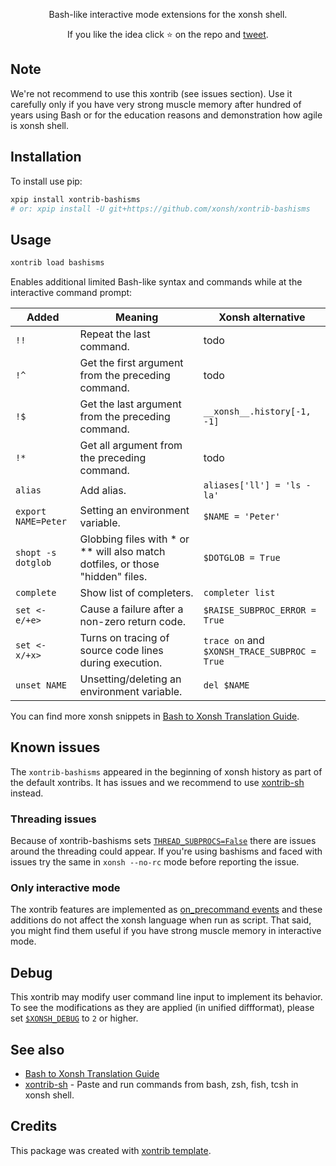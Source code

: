 <p align="center">
Bash-like interactive mode extensions for the xonsh shell.
</p>

<p align="center">
If you like the idea click ⭐ on the repo and <a href="https://twitter.com/intent/tweet?text=Nice%20xontrib%20for%20the%20xonsh%20shell!&url=https://github.com/xonsh/xontrib-bashisms" target="_blank">tweet</a>.
</p>

## Note

We're not recommend to use this xontrib (see issues section). Use it carefully only if you have very strong muscle memory after hundred of years using Bash or for the education reasons and demonstration how agile is xonsh shell.

## Installation

To install use pip:

```bash
xpip install xontrib-bashisms
# or: xpip install -U git+https://github.com/xonsh/xontrib-bashisms
```

## Usage
```bash
xontrib load bashisms
```

Enables additional limited Bash-like syntax and commands while at the interactive command prompt:

| Added  | Meaning  | Xonsh alternative  |
|---|---|---|
| `!!`  | Repeat the last command.  | todo  |
| `!^`  | Get the first argument from the preceding command.  | todo  |
| `!$`  | Get the last argument from the preceding command.  | `__xonsh__.history[-1, -1]`  |
| `!*`  | Get all argument from the preceding command.  | todo  |
| `alias`  | Add alias.  | `aliases['ll'] = 'ls -la'`  |
| `export NAME=Peter`  | Setting an environment variable.  |  `$NAME = 'Peter'` |
| `shopt -s dotglob`  | Globbing files with * or ** will also match dotfiles, or those "hidden" files.  | `$DOTGLOB = True`  |
| `complete`  | Show list of completers.  | `completer list`  |
| `set <-e/+e>`  |  Cause a failure after a non-zero return code.  | `$RAISE_SUBPROC_ERROR = True`  |
| `set <-x/+x>` | Turns on tracing of source code lines during execution. | `trace on` and `$XONSH_TRACE_SUBPROC = True` |
| `unset NAME`  | Unsetting/deleting an environment variable.  | `del $NAME`  |

You can find more xonsh snippets in [Bash to Xonsh Translation Guide](https://xon.sh/bash_to_xsh.html).

## Known issues

The `xontrib-bashisms` appeared in the beginning of xonsh history as part of the default xontribs. It has issues and we recommend to use [xontrib-sh](https://github.com/anki-code/xontrib-sh) instead.

### Threading issues

Because of xontrib-bashisms sets [`THREAD_SUBPROCS=False`](https://xon.sh/envvars.html#thread-subprocs) there are issues around the threading could appear. If you're using bashisms and faced with issues try the same in `xonsh --no-rc` mode before reporting the issue.

### Only interactive mode

The xontrib features are implemented as [on_precommand events](https://xon.sh/events.html#on-precommand) and
these additions do not affect the xonsh language when run as script.
That said, you might find them useful if you have strong muscle memory in interactive mode.

## Debug

This xontrib may modify user command line input to implement its behavior.
To see the modifications as they are applied (in unified diffformat), please set [`$XONSH_DEBUG`](https://xon.sh/envvars.html#xonsh-debug) to `2` or higher.

## See also

* [Bash to Xonsh Translation Guide](https://xon.sh/bash_to_xsh.html)
* [xontrib-sh](https://github.com/anki-code/xontrib-sh) - Paste and run commands from bash, zsh, fish, tcsh in xonsh shell.

## Credits

This package was created with [xontrib template](https://github.com/xonsh/xontrib-template).
